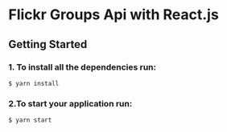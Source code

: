 # Flickr Groups Api with React.js

## Getting Started

### 1. To install all the dependencies run:

```
$ yarn install
```
### 2.To start your application run:

```
$ yarn start
```
